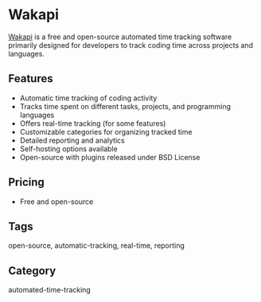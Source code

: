 # Wakapi

[Wakapi](https://wakatime.com/wakapi) is a free and open-source automated time tracking software primarily designed for developers to track coding time across projects and languages.

## Features
- Automatic time tracking of coding activity
- Tracks time spent on different tasks, projects, and programming languages
- Offers real-time tracking (for some features)
- Customizable categories for organizing tracked time
- Detailed reporting and analytics
- Self-hosting options available
- Open-source with plugins released under BSD License

## Pricing
- Free and open-source

## Tags
open-source, automatic-tracking, real-time, reporting

## Category
automated-time-tracking